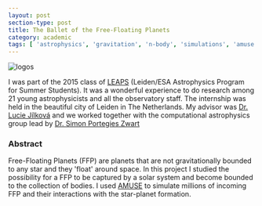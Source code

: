 ```yaml
---
layout: post
section-type: post
title: The Ballet of the Free-Floating Planets
category: academic
tags: [ 'astrophysics', 'gravitation', 'n-body', 'simulations', 'amuse', 'internship' ]
---
```


![logos](../../../../img/academic/leaps/logos.png) 

I was part of the 2015 class of [LEAPS](http://leaps.strw.leidenuniv.nl/) (Leiden/ESA Astrophysics Program for Summer Students). It was a wonderful experience to do research among 21 young astrophysicists and all the observatory staff. The internship was held in the beautiful city of Leiden in The Netherlands. My advisor was [Dr. Lucie Jílková](http://local.strw.leidenuniv.nl/people/touchscreen2/pers.php?id=1521) and we worked together with the computational astrophysics group lead by [Dr. Simon Portegies Zwart](https://home.strw.leidenuniv.nl/~spz/)

### Abstract

Free-Floating Planets (FFP) are planets that are not gravitationally bounded to any star and they 'float' around space. In this project I studied the possibility for a FFP to be captured by a solar system and become bounded to the collection of bodies. I used [AMUSE](http://amusecode.org) to simulate millions of incoming FFP and their interactions with the star-planet formation.
